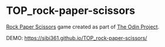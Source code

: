 # TOP_rock-paper-scissors

[Rock Paper Scissors](https://en.wikipedia.org/wiki/Rock_paper_scissors) game created as part of [The Odin Project](https://www.theodinproject.com/).

DEMO: https://sibi361.github.io/TOP_rock-paper-scissors/
